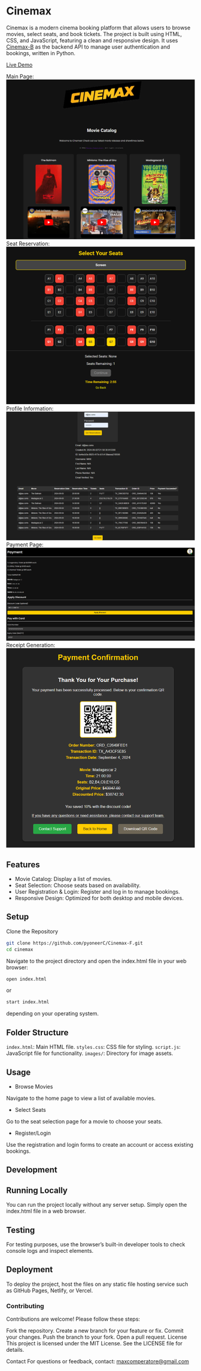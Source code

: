 # Cinemax
Cinemax is a modern cinema booking platform that allows users to browse movies, select seats, and book tickets. The project is built using HTML, CSS, and JavaScript, featuring a clean and responsive design. It uses [Cinemax-B](https://github.com/pyoneerC/Cinemax-B) as the backend API to manage user authentication and bookings, written in Python.

[Live Demo](https://cinemaximo.netlify.app/)

Main Page:
![Main Page](img/readme/cinemax1.png)
Seat Reservation:
![Seat Reservation](img/readme/cinemax2.png)
Profile Information:
![Profile Information](img/readme/cinemax3.png)
Payment Page:
![Payment Page](img/readme/cinemax5.png)
Receipt Generation:
![Receipt Generation](img/readme/cinemax4.png)

## Features
- Movie Catalog: Display a list of movies.
- Seat Selection: Choose seats based on availability.
- User Registration & Login: Register and log in to manage bookings.
- Responsive Design: Optimized for both desktop and mobile devices.

## Setup
Clone the Repository

```bash
git clone https://github.com/pyoneerC/Cinemax-F.git
cd cinemax
```

Navigate to the project directory and open the index.html file in your web browser:

```bash
open index.html
```
or

```bash
start index.html
```

depending on your operating system.

## Folder Structure
`index.html`: Main HTML file.
`styles.css`: CSS file for styling.
`script.js`: JavaScript file for functionality.
`images/`: Directory for image assets.


## Usage
- Browse Movies

Navigate to the home page to view a list of available movies.

- Select Seats

Go to the seat selection page for a movie to choose your seats.

- Register/Login

Use the registration and login forms to create an account or access existing bookings.

## Development

## Running Locally
You can run the project locally without any server setup. Simply open the index.html file in a web browser.

## Testing
For testing purposes, use the browser’s built-in developer tools to check console logs and inspect elements.

## Deployment
To deploy the project, host the files on any static file hosting service such as GitHub Pages, Netlify, or Vercel.

### Contributing
Contributions are welcome! Please follow these steps:

Fork the repository.
Create a new branch for your feature or fix.
Commit your changes.
Push the branch to your fork.
Open a pull request.
License
This project is licensed under the MIT License. See the LICENSE file for details.

Contact
For questions or feedback, contact: maxcomperatore@gmail.com
